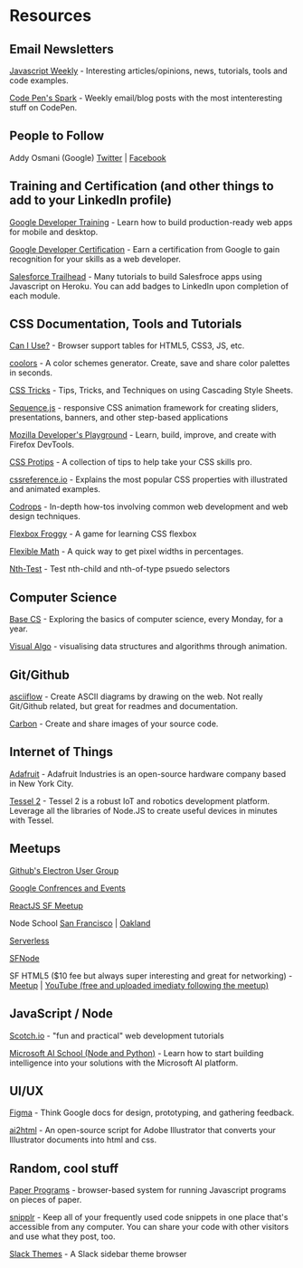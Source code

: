 # Resources

## Email Newsletters

[Javascript Weekly](http://javascriptweekly.com) - Interesting articles/opinions, news, tutorials, tools and code examples.

[Code Pen's Spark](https://codepen.io/spark) - Weekly email/blog posts with the most intenteresting stuff on CodePen.

## People to Follow 
 Addy Osmani (Google) [Twitter](https://twitter.com/addyosmani) | [Facebook](https://www.facebook.com/addyosmaniofficial/)

## Training and Certification (and other things to add to your LinkedIn profile)

[Google Developer Training](https://developers.google.com/training/web/) - Learn how to build production-ready web apps for mobile and desktop. 

[Google Developer Certification](https://developers.google.com/training/certification/) - Earn a certification from Google to gain recognition for your skills as a web developer. 

[Salesforce Trailhead](https://trailhead.salesforce.com/) - Many tutorials to build Salesfroce apps using Javascript on Heroku. You can add badges to LinkedIn upon completion of each module.

## CSS Documentation, Tools and Tutorials

[Can I Use?](https://caniuse.com/) - Browser support tables for HTML5, CSS3, JS, etc.

[coolors](https://coolors.co/) - A color schemes generator. Create, save and share color palettes in seconds.

[CSS Tricks](https://css-tricks.com/) - Tips, Tricks, and Techniques on using Cascading Style Sheets.

[Sequence.js](https://www.sequencejs.com/) - responsive CSS animation framework for creating sliders, presentations, banners, and other step-based applications

[Mozilla Developer's Playground](https://mozilladevelopers.github.io/playground/) - Learn, build, improve, and create with Firefox DevTools.

[CSS Protips](https://github.com/AllThingsSmitty/css-protips#protips) - A collection of tips to help take your CSS skills pro.

[cssreference.io](http://cssreference.io/) - Explains the most popular CSS properties with illustrated and animated examples.

[Codrops](https://tympanus.net/codrops/category/tutorials/) - In-depth how-tos involving common web development and web design techniques.

[Flexbox Froggy](http://flexboxfroggy.com/) - A game for learning CSS flexbox

[Flexible Math](http://responsv.com/flexible-math/) - A quick way to get pixel widths in percentages.

[Nth-Test](http://www.topdesignagencies.com/nth-test/) - Test nth-child and nth-of-type psuedo selectors

## Computer Science

[Base CS](https://medium.com/basecs) - Exploring the basics of computer science, every Monday, for a year.

[Visual Algo](https://visualgo.net) - visualising data structures and algorithms through animation.

## Git/Github 

[asciiflow](http://asciiflow.com/) - Create ASCII diagrams by drawing on the web. Not really Git/Github related, but great for readmes and documentation.

[Carbon](https://carbon.now.sh) - Create and share images of your source code.

## Internet of Things

[Adafruit](https://www.adafruit.com/) - Adafruit Industries is an open-source hardware company based in New York City.

[Tessel 2](https://tessel.io) - Tessel 2 is a robust IoT and robotics development platform. Leverage all the libraries of Node.JS to create useful devices in minutes with Tessel.

## Meetups

[Github's Electron User Group](https://www.meetup.com/Bay-Area-Electron-User-Group/)

[Google Confrences and Events](https://developers.google.com/events/)

[ReactJS SF Meetup](https://www.meetup.com/ReactJS-San-Francisco/)

Node School [San Francisco](https://nodeschool.io/sanfrancisco/) | [Oakland](https://nodeschool.io/oakland/)

[Serverless](https://www.meetup.com/Serverless)

[SFNode](https://www.meetup.com/sfnode)

SF HTML5 ($10 fee but always super interesting and great for networking) - [Meetup](https://www.meetup.com/sfhtml5/) | [YouTube (free and uploaded imediaty following the meetup)](https://www.youtube.com/channel/UCyupHmJVuUGpCMzemHYnUqQ)

## JavaScript / Node

[Scotch.io](https://scotch.io/tutorials) - "fun and practical" web development tutorials

[Microsoft AI School (Node and Python)](https://aischool.microsoft.com/learning-paths) - Learn how to start building intelligence into your solutions with the Microsoft AI platform.

## UI/UX

[Figma](https://www.figma.com) - Think Google docs for design, prototyping, and gathering feedback.

[ai2html](http://ai2html.org/) - An open-source script for Adobe Illustrator that converts your Illustrator documents into html and css.


## Random, cool stuff

[Paper Programs](https://paperprograms.org) - browser-based system for running Javascript programs on pieces of paper.

[snipplr](http://snipplr.com) - Keep all of your frequently used code snippets in one place that's accessible from any computer. You can share your code with other visitors and use what they post, too.

[Slack Themes](http://slackthemes.net) - A Slack sidebar theme browser
